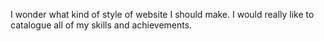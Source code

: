I wonder what kind of style of website I should make. I would really like to catalogue all of my skills and achievements. 
